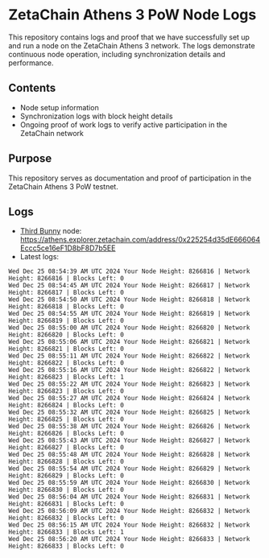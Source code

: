 # ZetaChain Athens 3 PoW Node Logs
This repository contains logs and proof that we have successfully set up and run a node on the ZetaChain Athens 3 network. The logs demonstrate continuous node operation, including synchronization details and performance.

## Contents
- Node setup information
- Synchronization logs with block height details
- Ongoing proof of work logs to verify active participation in the ZetaChain network

## Purpose
This repository serves as documentation and proof of participation in the ZetaChain Athens 3 PoW testnet.

## Logs

- [Third Bunny](https://thirdbunny.xyz/) node: https://athens.explorer.zetachain.com/address/0x225254d35dE666064Eccc5ce16eF1D8bF8D7b5EE
- Latest logs:
```
Wed Dec 25 08:54:39 AM UTC 2024 Your Node Height: 8266816 | Network Height: 8266816 | Blocks Left: 0
Wed Dec 25 08:54:45 AM UTC 2024 Your Node Height: 8266817 | Network Height: 8266817 | Blocks Left: 0
Wed Dec 25 08:54:50 AM UTC 2024 Your Node Height: 8266818 | Network Height: 8266818 | Blocks Left: 0
Wed Dec 25 08:54:55 AM UTC 2024 Your Node Height: 8266819 | Network Height: 8266819 | Blocks Left: 0
Wed Dec 25 08:55:00 AM UTC 2024 Your Node Height: 8266820 | Network Height: 8266820 | Blocks Left: 0
Wed Dec 25 08:55:06 AM UTC 2024 Your Node Height: 8266821 | Network Height: 8266821 | Blocks Left: 0
Wed Dec 25 08:55:11 AM UTC 2024 Your Node Height: 8266822 | Network Height: 8266822 | Blocks Left: 0
Wed Dec 25 08:55:16 AM UTC 2024 Your Node Height: 8266822 | Network Height: 8266823 | Blocks Left: 1
Wed Dec 25 08:55:22 AM UTC 2024 Your Node Height: 8266823 | Network Height: 8266823 | Blocks Left: 0
Wed Dec 25 08:55:27 AM UTC 2024 Your Node Height: 8266824 | Network Height: 8266824 | Blocks Left: 0
Wed Dec 25 08:55:32 AM UTC 2024 Your Node Height: 8266825 | Network Height: 8266825 | Blocks Left: 0
Wed Dec 25 08:55:38 AM UTC 2024 Your Node Height: 8266826 | Network Height: 8266826 | Blocks Left: 0
Wed Dec 25 08:55:43 AM UTC 2024 Your Node Height: 8266827 | Network Height: 8266827 | Blocks Left: 0
Wed Dec 25 08:55:48 AM UTC 2024 Your Node Height: 8266828 | Network Height: 8266828 | Blocks Left: 0
Wed Dec 25 08:55:54 AM UTC 2024 Your Node Height: 8266829 | Network Height: 8266829 | Blocks Left: 0
Wed Dec 25 08:55:59 AM UTC 2024 Your Node Height: 8266830 | Network Height: 8266830 | Blocks Left: 0
Wed Dec 25 08:56:04 AM UTC 2024 Your Node Height: 8266831 | Network Height: 8266831 | Blocks Left: 0
Wed Dec 25 08:56:09 AM UTC 2024 Your Node Height: 8266832 | Network Height: 8266832 | Blocks Left: 0
Wed Dec 25 08:56:15 AM UTC 2024 Your Node Height: 8266832 | Network Height: 8266833 | Blocks Left: 1
Wed Dec 25 08:56:20 AM UTC 2024 Your Node Height: 8266833 | Network Height: 8266833 | Blocks Left: 0
```
